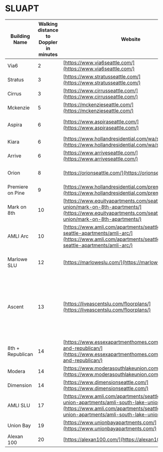 # SLUAPT
| Building Name                         | Walking distance to Doppler in minutes | Website                                                                                                                                   |Price for 2B                              |Google Reviews         |Amenties                                                            |
|---------------------------------------|------------------------------------|--------------------------------------------------------|----------------------------------------------------|------------------------------------------------|--------------------------------------------------------------------|
| Via6                  | 2                            | [https://www.via6seattle.com/](https://www.via6seattle.com/) |> 3000 | 3.4 | 
| Stratus                   | 3                             | [https://www.stratusseattle.com/](https://www.stratusseattle.com/) |>3800 | 4.6 | luxury
| Cirrus                 | 3                             | [https://www.cirrusseattle.com/](https://www.cirrusseattle.com/) |>3700 | 3.6 | luxury
| Mckenzie                   | 5                               | [https://mckenzieseattle.com/](https://mckenzieseattle.com/) |>4100 | 4.3  | luxury
| Aspira                   | 6                               | [https://www.aspiraseattle.com/](https://www.aspiraseattle.com/) |>3500 | 3.4  | luxury (2010 build)
| Kiara                  | 6                               | [https://www.hollandresidential.com/wa/seattle/kiara/](https://www.hollandresidential.com/wa/seattle/kiara/) |>4100 | 4.7 | luxury
| Arrive                 | 6                               | [https://www.arriveseattle.com/](https://www.arriveseattle.com/) |>4100 | 4.4 | luxury
| Orion                   | 8                               | [https://orionseattle.com/](https://orionseattle.com/) | Currently No avaliable | 4.3
| Premiere on Pine                   | 9                               | [https://www.hollandresidential.com/premiereonpine/](https://www.hollandresidential.com/premiereonpine/) | >3800 | 4.3| luxury
| Mark on 8th                   | 10                               | [https://www.equityapartments.com/seattle/south-lake-union/mark-on-8th-apartments/](https://www.equityapartments.com/seattle/south-lake-union/mark-on-8th-apartments/) |~3600 | 4.3
| AMLI Arc                   | 10                               | [https://www.amli.com/apartments/seattle/downtown-seattle-apartments/amli-arc/](https://www.amli.com/apartments/seattle/downtown-seattle-apartments/amli-arc/) |>3800 | 4.9
| Marlowe SLU                     | 12                                  | [https://marloweslu.com/](https://marloweslu.com/) | Floor > 5 ~4,200; < 5, ~4,000  | 4.2
| Ascent                     | 13                                  | [https://liveascentslu.com/floorplans/](https://liveascentslu.com/floorplans/) | Floor > 10 ~4,200; < 10, ~3,800 (Special Offer: up to 6 weeks free) | 3.7
| 8th + Republican                   | 14                               | [https://www.essexapartmenthomes.com/apartments/8th-and-republican/](https://www.essexapartmenthomes.com/apartments/8th-and-republican/) |~3300 (有loft房型) | 4.4
| Modera                  | 14                            | [https://www.moderasouthlakeunion.com/](https://www.moderasouthlakeunion.com/) |~3300 | 4.0 |
| Dimension                 | 14                            | [https://www.dimensionseattle.com/](https://www.dimensionseattle.com/) |>3200 | 4.2 |luxury
| AMLI SLU                     | 17                                  | [https://www.amli.com/apartments/seattle/south-lake-union-apartments/amli-south-lake-union/](https://www.amli.com/apartments/seattle/south-lake-union-apartments/amli-south-lake-union/) | ~3600 | 3.7       
| Union Bay                 | 19                            | [https://www.unionbayapartments.com/](https://www.unionbayapartments.com/) |~3300 | 4.7 |
| Alexan 100                 | 20                           | [https://alexan100.com/](https://alexan100.com/) |~3500 | 3.7 |
